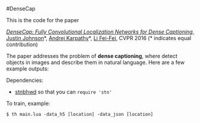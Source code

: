 #DenseCap

This is the code for the paper

*[DenseCap: Fully Convolutional Localization Networks for Dense Captioning](http://cs.stanford.edu/people/jcjohns/papers/densecap/JohnsonCVPR2016.pdf)*, [Justin Johnson](http://cs.stanford.edu/people/jcjohns/)\*, [Andrej Karpathy](http://cs.stanford.edu/people/karpathy/)\*, [Li Fei-Fei](http://vision.stanford.edu/feifeili/), CVPR 2016 (\* indicates equal contribution)

The paper addresses the problem of **dense captioning**, where detect objects in images and describe them in natural language. Here are a few example outputs:

Dependencies: 

- [stnbhwd](https://github.com/qassemoquab/stnbhwd) so that you can `require 'stn'`


To train, example:

```
$ th main.lua -data_h5 [location] -data_json [location]
```
